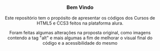 <h3 align="center">Bem Vindo</h3>
<p align="center">Este repositório tem o propósito de apresentar os códigos dos Cursos de HTML5 e CCS3 feitos na plataforma alura.<p> 
<P align="center">Foram feitas algumas alterações na proposta original, como imagens contendo a tag "alt" e mais algumas a fim de melhorar o visual final do código e a acessibilidade do mesmo<p>  
